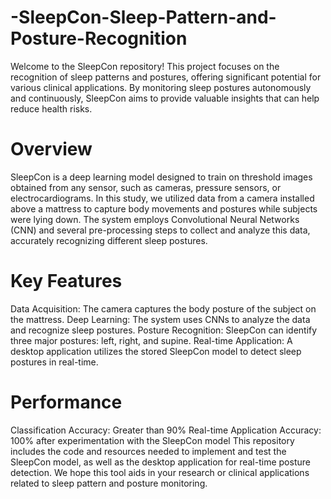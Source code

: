 # -SleepCon-Sleep-Pattern-and-Posture-Recognition
Welcome to the SleepCon repository! This project focuses on the recognition of sleep patterns and postures, offering significant potential for various clinical applications. By monitoring sleep postures autonomously and continuously, SleepCon aims to provide valuable insights that can help reduce health risks.

# Overview
SleepCon is a deep learning model designed to train on threshold images obtained from any sensor, such as cameras, pressure sensors, or electrocardiograms. In this study, we utilized data from a camera installed above a mattress to capture body movements and postures while subjects were lying down. The system employs Convolutional Neural Networks (CNN) and several pre-processing steps to collect and analyze this data, accurately recognizing different sleep postures.

# Key Features
Data Acquisition: The camera captures the body posture of the subject on the mattress.
Deep Learning: The system uses CNNs to analyze the data and recognize sleep postures.
Posture Recognition: SleepCon can identify three major postures: left, right, and supine.
Real-time Application: A desktop application utilizes the stored SleepCon model to detect sleep postures in real-time.

# Performance
Classification Accuracy: Greater than 90%
Real-time Application Accuracy: 100% after experimentation with the SleepCon model
This repository includes the code and resources needed to implement and test the SleepCon model, as well as the desktop application for real-time posture detection. We hope this tool aids in your research or clinical applications related to sleep pattern and posture monitoring.
